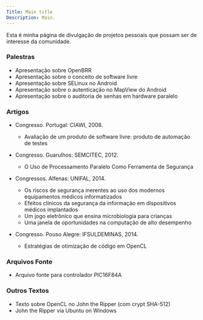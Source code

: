 ```yaml
---
Title: Main title
Description: Main.
---
```


Esta é minha página de divulgação de projetos pessoais que possam ser de interesse da comunidade.

### Palestras

- Apresentação sobre OpenBRR
- Apresentação sobre o conceito de software livre
- Apresentação sobre SELinux no Android
- Apresentação sobre o autenticação no MapView do Android
- Apresentação sobre o auditoria de senhas em hardware paralelo

### Artigos

* Congresso. Portugal: CIAWI, 2008.
  - Avaliação de um produto de software livre: produto de automação de testes

* Congresso. Guarulhos: SEMCITEC, 2012.
  - O Uso de Processamento Paralelo Como Ferramenta de Segurança

* Congressos. Alfenas: UNIFAL, 2014.
  - Os riscos de segurança inerentes ao uso dos modernos equipamentos médicos informatizados
  - Efeitos clínicos da segurança da informação em dispositivos médicos implantados
  - Um jogo eletrônico que ensina microbiologia para crianças
  - Uma janela de oportunidades na computação de alto desempenho

* Congresso. Pouso Alegre: IFSULDEMINAS, 2014.
  - Estratégias de otimização de código em OpenCL

### Arquivos Fonte
- Arquivo fonte para controlador PIC16F84A

### Outros Textos
- Texto sobre OpenCL no John the Ripper (com crypt SHA-512)
- John the Ripper via Ubuntu on Windows
